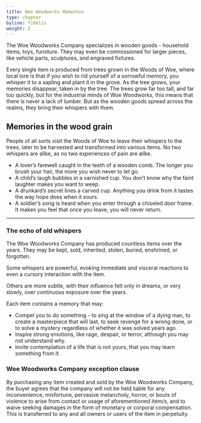 ```yaml
---
title: Woe Woodworks Mementos
type: chapter
byline: fidelis
weight: 2
---
```


The Woe Woodworks Company specializes in wooden goods - household items, toys, furniture. They may even be commissioned for larger pieces, like vehicle parts, sculptures, and engraved fixtures.

Every single item is produced from trees grown in the Woods of Woe, where local lore is that if you wish to rid yourself of a sorrowful memory, you whisper it to a sapling and plant it in the grove. As the tree grows, your memories disappear, taken in by the tree. The trees grow far too tall, and far too quickly, but for the industrial minds of Woe Woodworks, this means that there is never a lack of lumber. But as the wooden goods spread across the realms, they bring their whispers with them.


## Memories in the wood grain

People of all sorts visit the Woods of Woe to leave their whispers to the trees, later to be harvested and transformed into various items. No two whispers are alike, as no two experiences of pain are alike.

*   A lover’s farewell caught in the teeth of a wooden comb. The longer you brush your hair, the more you wish never to let go.
*   A child’s laugh bubbles in a varnished cup. You don’t know why the faint laughter makes you want to weep.
*   A drunkard’s secret lines a carved cup. Anything you drink from it tastes the way hope does when it sours.
*   A soldier’s song is heard when you enter through a chiseled door frame. It makes you feel that once you leave, you will never return.

***
### The echo of old whispers

The Woe Woodworks Company has produced countless items over the years. They may be kept, sold, inherited, stolen, buried, enshrined, or forgotten. 

Some whispers are powerful, evoking immediate and visceral reactions to even a cursory interaction with the item.

Others are more subtle, with their influence felt only in dreams, or very slowly, over continuous exposure over the years.

Each item contains a memory that may:



*   Compel you to do something - to sing at the window of a dying man,  to create a masterpiece that will last, to seek revenge for a wrong done, or to solve a mystery regardless of whether it was solved years ago.
*   Inspire strong emotions, like rage, despair, or terror, although you may not understand why.
*   Invite contemplation of a life that is not yours, that you may learn something from it.


### Woe Woodworks Company exception clause

By purchasing any item created and sold by the Woe Woodworks Company, the buyer agrees that the company will not be held liable for any inconvenience, misfortune, pervasive melancholy, horror, or bouts of violence to arise from contact or usage of aforementioned item/s, and to waive seeking damages in the form of monetary or corporal compensation. This is transferred to any and all owners or users of the item in perpetuity.  
